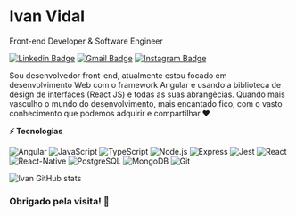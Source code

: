 # Ivan Vidal 

Front-end Developer & Software Engineer

[![Linkedin Badge](https://img.shields.io/badge/-Ivan%20Vidal-3ba1f9?style=flat-square&logo=Linkedin&logoColor=white&link=https://www.linkedin.com/in/ivan-vidal-b7485a138/)](https://www.linkedin.com/in/ivan-vidal-b7485a138/) 
[![Gmail Badge](https://img.shields.io/badge/-ivanvidal.dev@gmail.com-D01543?style=flat-square&logo=Gmail&logoColor=white&link=mailto:ivanvidal.dev@gmail.com)](mailto:ivanvidal.dev@gmail.com)
[![Instagram Badge](https://img.shields.io/badge/-@ivanvidal.dev-9805ff?style=flat-square&logo=Instagram&logoColor=white&link=https://www.instagram.com/ivanvidal.dev/)](https://www.instagram.com/ivanvidal.dev/)


Sou desenvolvedor front-end, atualmente estou focado em desenvolvimento Web com o framework Angular e usando a biblioteca de design de interfaces (React JS) e todas as suas abrangêcias.
Quando mais vasculho o mundo do desenvolvimento, mais encantado fico, com o vasto conhecimento que podemos adquirir e compartilhar.❤️


**⚡ Tecnologias** 

![Angular](https://img.shields.io/badge/Angular-DD0031?logo=angular&logoColor=white&style=for-the-badge)
![JavaScript](https://img.shields.io/badge/JavaScript-F7DF1E?logo=javascript&logoColor=black&style=for-the-badge)
![TypeScript](https://img.shields.io/badge/TypeScript-3178C6?logo=typescript&logoColor=white&style=for-the-badge)
![Node.js](https://img.shields.io/badge/Node.js-339933?logo=nodedotjs&logoColor=white&style=for-the-badge)
![Express](https://img.shields.io/badge/Express-000000?logo=express&logoColor=white&style=for-the-badge)
![Jest](https://img.shields.io/badge/Jest-C21325?logo=jest&logoColor=white&style=for-the-badge)
![React](https://img.shields.io/badge/React-61DAFB?logo=react&logoColor=black&style=for-the-badge)
![React-Native](https://img.shields.io/badge/ReactNative-61DAFB?logo=react&logoColor=black&style=for-the-badge)
![PostgreSQL](https://img.shields.io/badge/PostgreSQL-4169E1?logo=postgresql&logoColor=white&style=for-the-badge)
![MongoDB](https://img.shields.io/badge/MongoDB-47A248?logo=mongodb&logoColor=white&style=for-the-badge)
![Git](https://img.shields.io/badge/Git-F05032?logo=git&logoColor=white&style=for-the-badge)
 
![ Ivan GitHub stats](https://github-readme-stats.vercel.app/api?username=Ivan-Vidal&show_icons=true&theme=radical)

### Obrigado pela visita!  🤗


